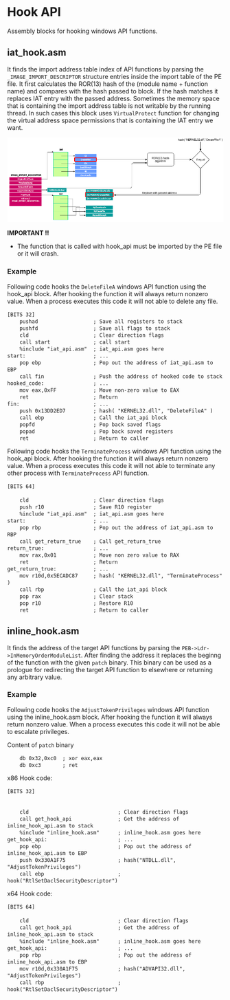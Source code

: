 # Hook API
Assembly blocks for hooking windows API functions.


## iat_hook.asm
It finds the import address table index of API functions by parsing the `_IMAGE_IMPORT_DESCRIPTOR` structure entries inside the import table of the PE file. It first calculates the ROR(13) hash of the (module name + function name) and compares with the hash passed to block. If the hash matches it replaces IAT entry with the passed address. Sometimes the memory space that is containing the import address table is not writable by the running thread. In such cases this block uses `VirtualProtect` function for changing the virtual address space permissions that is containing the IAT entry we want.  

![Description](https://github.com/EgeBalci/hook_api/raw/master/flow.png)

<strong>IMPORTANT !!</strong> 
- The function that is called with hook_api must be imported by the PE file or it will crash.

### Example

Following code hooks the `DeleteFileA` windows API function using the hook_api block. After hooking the function it will always return nonzero value. When a process executes this code it will not able to delete any file.  

```
[BITS 32]
    pushad                  ; Save all registers to stack
    pushfd                  ; Save all flags to stack
    cld                     ; Clear direction flags
    call start              ; call start
    %include "iat_api.asm"  ; iat_api.asm goes here
start:                      ; ...
    pop ebp                 ; Pop out the address of iat_api.asm to EBP
    call fin                ; Push the address of hooked code to stack
hooked_code:                ; ...
    mov eax,0xFF            ; Move non-zero value to EAX
    ret                     ; Return
fin:                        ; ...
    push 0x13DD2ED7         ; hash( "KERNEL32.dll", "DeleteFileA" )
    call ebp                ; Call the iat_api block
    popfd                   ; Pop back saved flags
    popad                   ; Pop back saved registers
    ret                     ; Return to caller

```

Following code hooks the `TerminateProcess` windows API function using the hook_api block. After hooking the function it will always return nonzero value. When a process executes this code it will not able to terminate any other process with `TerminateProcess` API function.  

```
[BITS 64]

    cld                     ; Clear direction flags
    push r10                ; Save R10 register
    %include "iat_api.asm"  ; iat_api.asm goes here
start:                      ; ...
    pop rbp                 ; Pop out the address of iat_api.asm to RBP
    call get_return_true    ; Call get_return_true
return_true:                ; ...
    mov rax,0x01            ; Move non zero value to RAX
    ret                     ; Return
get_return_true:            ; ...
    mov r10d,0x5ECADC87     ; hash( "KERNEL32.dll", "TerminateProcess" )
    call rbp                ; Call the iat_api block
    pop rax                 ; Clear stack
    pop r10                 ; Restore R10
    ret                     ; Return to caller

```

## inline_hook.asm
It finds the address of the target API functions by parsing the `PEB->Ldr->InMemoryOrderModuleList`. After finding the address it replaces the beginng of the function with the given `patch` binary. This binary can be used as a prologue for redirecting the target API function to elsewhere or returning any arbitrary value.

### Example

Following code hooks the `AdjustTokenPrivileges` windows API function using the inline_hook.asm block. After hooking the function it will always return nonzero value. When a process executes this code it will not be able to escalate privileges.  

Content of `patch` binary
```
    db 0x32,0xc0  ; xor eax,eax
    db 0xc3       ; ret 
```

x86 Hook code:
```
[BITS 32]


	cld                             ; Clear direction flags
	call get_hook_api               ; Get the address of inline_hook_api.asm to stack
	%include "inline_hook.asm"      ; inline_hook.asm goes here
get_hook_api:                       ; ...
	pop ebp                         ; Pop out the address of inline_hook_api.asm to EBP
	push 0x330A1F75                 ; hash("NTDLL.dll", "AdjustTokenPrivileges")
	call ebp                        ; hook("RtlSetDaclSecurityDescriptor")
```

x64 Hook code:
```
[BITS 64]
	
	cld                             ; Clear direction flags
	call get_hook_api               ; Get the address of inline_hook_api.asm to stack
	%include "inline_hook.asm"      ; inline_hook.asm goes here
get_hook_api:                       ; ...
	pop rbp                         ; Pop out the address of inline_hook_api.asm to EBP
	mov r10d,0x330A1F75             ; hash("ADVAPI32.dll", "AdjustTokenPrivileges")
	call rbp                        ; hook("RtlSetDaclSecurityDescriptor")
	
```